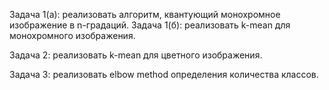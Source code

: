 Задача 1(а): реализовать алгоритм, квантующий монохромное изображение в n-градаций.
Задача 1(б): реализовать k-mean для монохромного изображения.

Задача 2: реализовать k-mean для цветного изображения.

Задача 3: реализовать elbow method определения количества классов.
